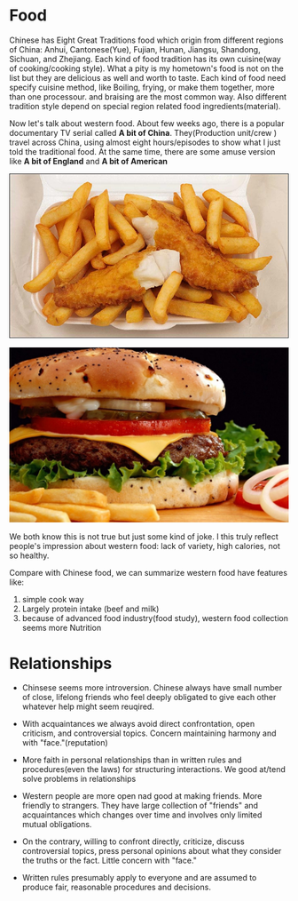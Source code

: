 # Food

Chinese has Eight Great Traditions food which origin from different regions of China:
Anhui, Cantonese(Yue), Fujian, Hunan, Jiangsu, Shandong, Sichuan, and Zhejiang. Each kind of food tradition has its own cuisine(way of cooking/cooking style). What a pity is my hometown's food is not on the list but they are delicious as well and worth to taste. Each kind of food need specify cuisine method, like Boiling, frying, or make them together, more than one processour. and braising are the most common way. Also different tradition style depend on special region related food ingredients(material).

Now let's talk about western food. About few weeks ago, there is a popular documentary TV serial called **A bit of China**. They(Production unit/crew ) travel across China, using almost eight hours/episodes to show what I just told the traditional food. At the same time, there are some amuse version like **A bit of England** and **A bit of American**

![fish_and_chips](./images/fish_and_chips.jpg)

![hamburger](./images/hamburger.jpg)

We both know this is not true but just some kind of joke. I this truly reflect people's impression about western food: lack of variety, high calories, not so healthy.

Compare with Chinese food, we can summarize western food have features like: 



1. simple cook way
2. Largely protein intake (beef and milk)
3. because of advanced food industry(food study), western food collection seems more Nutrition


# Relationships

- Chinsese seems more introversion. Chinese always have small number of close, lifelong friends who feel deeply obligated to give each other whatever help might seem reuqired. 

- With acquaintances we always avoid direct confrontation, open criticism, and controversial topics.  Concern maintaining harmony and with "face."(reputation)

- More faith in personal relationships than in written rules and procedures(even the laws) for structuring interactions. We good at/tend solve problems in relationships



- Western people are more open nad good at making friends. More friendly to strangers. They have large collection of "friends" and acquaintances which changes over time and involves only limited mutual obligations. 

- On the contrary, willing to confront directly, criticize, discuss controversial topics, press personal opinions about what they consider the truths or the fact.  Little concern with "face."

- Written rules presumably apply to everyone and are assumed to produce fair, reasonable procedures and decisions.

